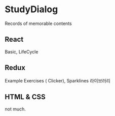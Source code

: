 StudyDialog
==============

Records of memorable contents


React
-------------------

Basic,
LifeCycle

Redux
-------------------

Example Exercises ( Clicker),
Sparklines 라이브러리

HTML & CSS
-------------------

not much.
